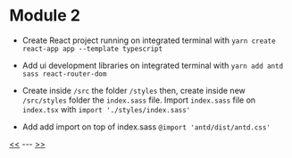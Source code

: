 # Module 2

- Create React project running on integrated terminal with `yarn create react-app app --template typescript`

- Add ui development libraries on integrated terminal with `yarn add antd sass react-router-dom`

- Create inside `/src` the folder `/styles` then, create inside new `/src/styles` folder the `index.sass` file. Import `index.sass` file on `index.tsx` with `import './styles/index.sass'`

- Add add import on top of index.sass `@import 'antd/dist/antd.css'`


[<<](https://github.com/xtealer/react-101/blob/main/lessons/module-1.md) --- [>>](https://github.com/xtealer/react-101/blob/main/lessons/module-3.md)
